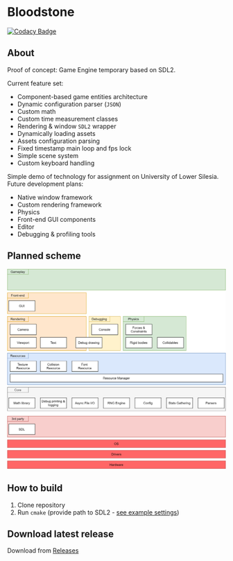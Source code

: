 # Bloodstone
[![Codacy Badge](https://api.codacy.com/project/badge/Grade/eef5d96748a5481b87d02fb0bc5f06e5)](https://app.codacy.com/manual/Ursanon/Bloodstone?utm_source=github.com&utm_medium=referral&utm_content=Ursanon/Bloodstone&utm_campaign=Badge_Grade_Dashboard)

## About
Proof of concept: Game Engine temporary based on SDL2.

Current feature set:
*   Component-based game entities architecture
*   Dynamic configuration parser (`JSON`)
*   Custom math
*   Custom time measurement classes
*   Rendering & window `SDL2` wrapper
*   Dynamically loading assets
*   Assets configuration parsing
*   Fixed timestamp main loop and fps lock
*   Simple scene system
*   Custom keyboard handling

Simple demo of technology for assignment on University of Lower Silesia.  
Future development plans:
*   Native window framework
*   Custom rendering framework
*   Physics 
*   Front-end GUI components
*   Editor
*   Debugging & profiling tools

## Planned scheme
[![Scheme](docs/bloodstone.png)](docs/bloodstone.png)

## How to build
1.  Clone repository
2.  Run `cmake` (provide path to SDL2 - [see example settings](https://github.com/Ursanon/Bloodstone/blob/master/CMakeSettings.json))

## Download latest release
Download from [Releases](https://github.com/Ursanon/Bloodstone/releases)